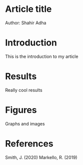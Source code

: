 # Article title
Author: Shahir Adha

# Introduction
This is the introduction to my article

# Results
Really cool results

# Figures
Graphs and images

# References
Smith, J. (2020)
Markello, R. (2019)
